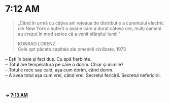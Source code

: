 # 7:12 AM

> „Când în urmă cu câţiva ani reţeaua de distribuţie a curentului electric din New York a suferit o avarie care a durat câteva ore, mulţi oameni au crezut în mod serios că a venit sfârşitul lumii.”  
>  
> KONRAD LORENZ  
> Cele opt păcate capitale ale omenirii civilizate, 1973  

– Eşti în baie şi faci duş. Cu apă fierbinte.  
– Totul are temperatura pe care o dorim. Chiar şi inimile?  
– Totul e rece sau cald, aşa cum dorim, când dorim.  
– A avea totul aşa cum vrei, când vrei. Secretul fericirii. Secretul nefericirii.  

<br>  

**→ [7:13 AM](7-13.md)**

